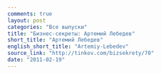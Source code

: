 ```yaml
---
comments: true
layout: post
categories: "Все выпуски"
title: "Бизнес-секреты: Артемий Лебедев"
short_title: "Артемий Лебедев"
english_short_title: "Artemiy-Lebedev"
source_link: "http://tinkov.com/bizsekrety/70"
date: "2011-02-19"
---
```

